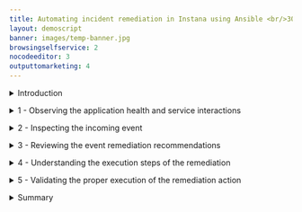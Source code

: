 ```yaml
---
title: Automating incident remediation in Instana using Ansible <br/>300-level live demo
layout: demoscript
banner: images/temp-banner.jpg
browsingselfservice: 2
nocodeeditor: 3
outputtomarketing: 4
---
```


<span id="top"></span>

<details markdown="1">

<summary>Introduction</summary>

In this demo, we'll see how we can go beyond just observing or analyzing an incoming event in Instana and automatically remediate the issue using Ansible. Our application is a content management app called Quote of the Day (QotD) that delivers personalized content via a mobile and web channel. Due to a recent sales promotion, the application has been receiving an exponential increase in user traffic. A notification has just been received indicating users are beginning to experience slow response times.

Let’s get started.

<br/>

</details>

<p/>

<details markdown="1">

<summary>1 - Observing the application health and service interactions</summary>

<br/>

| **1.1** | **View golden signals of the QotD application** |
| :--- | :--- |
| **Narration** | Let's first observe the golden signals of the application. |
| **Action** &nbsp; 1.1.1 | Navigate to Instana and click the **Applications** icon. <br/> <img src="images/1-1-1.png" width="800" /> |
| **Action** &nbsp; 1.1.2 | Click the **Quote of the Day** application. <br/> <img src="images/1-1-2.png" width="800" /> |
| **Action** &nbsp; 1.1.3 | Click the **Summary** tab (1). Set the time period to **Last 10 minutes** (2). Click **Live** (3). <br/> <img src="images/1-1-3.png" width="800" /> |
| **Narration** | Observe the increase in both the erroneous call rate (1) and the mean service latency (2). Also notice that in the 'Top Services' chart, the 'qotd-rating' service is now at the top of the list (3). |
| **Action** &nbsp; 1.1.4 | Ensure you are on the **Summary** tab. If not, click the **Summary** tab. <br/> <img src="images/1-1-4.png" width="800" /> |

<br/>

| **1.2** | **Assess service dependencies** |
| :--- | :--- |
| **Narration** | The golden signals provide an aggregate view of all the services in the application. To drill down into more granular detail, we should first understand how the services are interconnected. Instana automatically discovers the relationships between the services and correlates them into a dynamic graph. |
| **Action** &nbsp; 1.2.1 | Click the **Dependencies** tab. <br/> <img src="images/1-2-1.png" width="800" /> |
| **Narration** | We can see how the requests are moving through the application in real time. Instana captures 100% of all traces that flow through the application and is able to automatically analyze this information to pin-point hotspots in the request flows. <br/><br/> We can quickly tell there are some problems with the application because several services are highlighted in yellow and red. From the service dependency graph, we can also understand which services are impacted by a service performance issue. |

**[Go to top](#place1)**

<br/><br/>

</details>

<p/>

<details markdown="1">

<summary>2 - Inspecting the incoming event</summary>

<br/>

| **2.1** | **Examine the event details** |
| :--- | :--- |
| **Narration** | Instana determines how the events are related and generates an alert only if the underlying event or group of events could potentially impact an end user. Let’s proceed to examine the new incoming event. Let’s examine the critical events detected by Instana. |
| **Action** &nbsp; 2.1.1 | Click the **Issues** tab. <br/> <img src="images/2-1-1.png" width="800" /> |
| **Action** &nbsp; 2.1.2 | Filter for ‘**BXF**’ in the search bar. <br/> <img src="images/2-1-2.png" width="800" /> |
| **Narration** | Each Instana issue contains the severity with start and end times. The chart plots metric values relevant to the problem. The performance issue is still active and needs to be resolved to address the current end-user experience problems. |

**[Go to top](#place1)**

<br/><br/>

</details>

<p/>

<details markdown="1">

<summary>3 - Reviewing the event remediation recommendations</summary>

<br/>

| **3.1** | **Review remediation recommendations** |
| :--- | :--- |
| **Narration** | Before we take a look at the specific event remediations, let’s first understand how Instana goes beyond pure observability to enable you to take remedial action on an incoming event without ever leaving Instana. <br/><br/> This new incident remediation feature is referred to as the Action Framework. The Action Framework is a collection of capabilities that allows you to define and manage a remediation. The Action Catalog is a central component of the Action Framework that allows you to manage the lifecycle of the remediations. The Action Framework can also interoperate and leverage external automation platforms like Ansible. <br/><br/> The event page lists the details behind the event. By leveraging the Action Framework, Instana goes beyond pure observability to actually resolve the issue. This page is now enriched with a list of potential remedial actions that can be executed right from within Instana to actually resolve this issue. |
| **Action** &nbsp; 3.1.1 | Select the **Recommended Actions** tab. <br/> <img src="images/3-1-1.png" width="800" /> |
| **Narration** | The 'Recommended Actions' tab lists an AI-derived list of recommendations, sorted by a confidence score. You can associate any or all of these recommendations to this event by clicking the 'Associate Action' icon. The confidence score is derived based on several factors, such as the action definitions, tags, and the metadata from the event. The confidence score attempts to approximate the likelihood that the action will fix this event. We will next select a remediation to resolve the current active event. |

<br/>

| **3.2** | **Choose a remediation to execute** |
| :--- | :--- |
| **Narration** | The 'Associated Actions' section is new and provided by the Automation Framework. When an event is raised, the pre-configured potential remediations are also attached and available in context to accelerate the mean time to fix (MMTF). We have the option to add additional actions or remove actions if they are no longer relevant to the event. These actions will be persisted with this event. Any future occurrence of this event will then carry these newly configured remediations. |
| **Action** &nbsp; 3.2.1 | Click the **Associated Actions** tab (1). For the **list-cpu-processes-2** action, click **Run** (2). <br/> <img src="images/3-2-1.png" width="800" /> |
| **Narration** | Actions are executed on target nodes or agents. Let’s specify the Instana agent and host on which this action should be executed. |
| **Action** &nbsp; 3.2.2 | Set the **Hosts Limit** (1) and **Target Agent** (2) with the values shown in the screenshot below. Click **Run action** (3). <br/> <img src="images/3-2-2.png" width="800" /> |

**[Go to top](#place1)**

<br/><br/>

</details>

<p/>

<details markdown="1">

<summary>4 - Understanding the execution steps of the remediation</summary>

<br/>

| **4.1** | **Explore the Instana Action Framework** |
| :--- | :--- |
| **Narration** | The Instana Action Framework bridges the integration between Instana and the Ansible automation platform. You can use this framework to create and manage user-defined automation actions natively in Instana, or leverage any automations already defined in Ansible to automatically remediate incoming events |
| **Action** &nbsp; 4.1.1 | Click the **Automation** icon. <br/> <img src="images/4-1-1.png" width="600" /> |
| **Narration** | The Action Catalog is a key component of the Action Framework. It serves as a repository of all the known remediations, also called actions. You can use the Action Catalog to create new actions or view existing remediations from third-party automation providers, such as Ansible. |
| **Action** &nbsp; 4.1.2 | Click the **Action Catalog** tab. <br/> <img src="images/4-1-2.png" width="800" /> |
| **Narration** | Notice the Action Framework supports three types of actions – a 'Documentation Link' action, a 'Script' action and an 'HTTP' action. <br/><br/> Let’s understand what each of these mean: <br/><br/> • *Documentation Link* action: provides access to the relevant documentation to diagnose or remediate a known issue directly from the event context <br/> • *Script* action: an automation script that can run on your agent using a Script Action Sensor that is part of the automation framework <br/> • *HTTP* action: specifies HTTP calls to invoke webhooks or other REST APIs on your agent by using the new HTTP action sensor. <br/><br/> The Instana-Action Framework synchronizes with the Red Hat Ansible Automation Platform (RHAAP) and imports the pre-defined Ansible playbooks. The ingested Ansible playbooks are categorized in the Instana Action Catalog as Ansible actions to denote that they actually exist in RHAAP. Let’s examine a sample remediation. |
| **Action** &nbsp; 4.1.3 | Point out the **Ansible** action (1). Delete **active-stress-test** (2). <br/> <img src="images/4-1-3.png" width="800" /> |

<br/>

| **4.2** | **View the available Ansible playbooks** |
| :--- | :--- |
| **Narration** | Automation Controller is the command-and-control center for RHAAP. It serves as a central location to configure and manage how automation runs across your enterprise infrastructure using job templates. |
| **Action** &nbsp; 3.2.1 | On the RHAAP console, click **Resources** (1) and then **Templates** (2). <br/> <img src="images/4-2-1.png" width="800" /> |

**[Go to top](#place1)**

<br/><br/>

</details>

<p/>

<details markdown="1">

<summary>5 - Validating the proper execution of the remediation action</summary>

<br/>

| **5.1** | **Check the execution status of the remediation flow** |
| :--- | :--- |
| **Action** &nbsp; 5.1.1 | Click **Action History page**. <br/> <img src="images/5-1-1.png" width="400" /> |
| **Action** &nbsp; 5.1.2 | Click **View Log**. <br/> <img src="images/5-1-2.png" width="600" /> |
| **Narration** | Each action has at least two log entries – the 'Start' and 'Stop' entries. The log output displays the steps of the script execution to help track the execution progress of the remediation. |
| **Action** &nbsp; 5.1.3 | Click the **End running action** log entry (1). Check for **success** (2). <br/> <img src="images/5-1-3.png" width="600" /> |

<br/>

| **5.2** | **Monitor the status of the Ansible playbook execution** |
| :--- | :--- |
| **Narration** | This step is optional. The SRE does not really need to go to Ansible at all. The SRE can stay within Instana to perform all the remediation work. However, if there are failures, it helps to understand the state of Ansible and ensure that the connectivity between Instana and Ansible is properly synchronized. |
| **Action** &nbsp; 5.2.1 | On the Ansible console tab, click **Dashboard** (1) and then **Jobs** (2). Look for **list-cpu-processes** (3). <br/> <img src="images/5-2-1.png" width="800" /> <br/> <img src="images/5-2-2.png" width="800" /> |

**[Go to top](#place1)**

<br/><br/>

</details>

<p/>

<details markdown="1">

<summary>Summary</summary>

In this demo, we showed how the new Automation Framework elevates Instana beyond just an observability tool that does rapid root cause analysis, to also include incident resolution. The Instana-Ansible integration enables IT ops teams to automatically execute remedial actions in a timely manner, directly from within Instana without having to hop across other automation tools. This feature accelerates the time to fix an incident and drastically reduces downtime.

**[Go to top](#place1)**

<br/><br/>

</details>